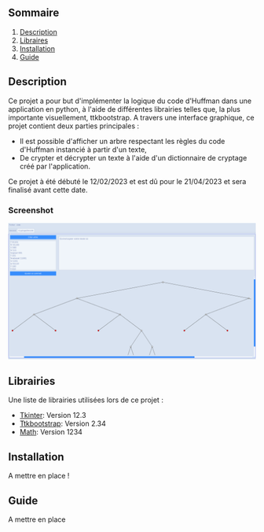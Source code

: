 ## Sommaire

1. [Description](#description)
2. [Libraires](#librairies)
3. [Installation](#installation)
4. [Guide](#guide)

## Description

  Ce projet a pour but d'implémenter la logique du code d'Huffman dans une application en python, à l'aide de différentes librairies telles que, la plus importante visuellement, ttkbootstrap. A travers une interface graphique, ce projet contient deux parties principales :
- Il est possible d'afficher un arbre respectant les règles du code d'Huffman instancié à partir d'un texte,
- De crypter et décrypter un texte à l'aide d'un dictionnaire de cryptage créé par l'application.

Ce projet à été débuté le 12/02/2023 et est dû pour le 21/04/2023 et sera finalisé avant cette date.

### Screenshot
![Image text](https://github.com/uvsq22102103/Projet-Huffmann/blob/main/documentation/Huffman_Homepage.png)

## Librairies

Une liste de librairies utilisées lors de ce projet :
* [Tkinter](https://example.com): Version 12.3 
* [Ttkbootstrap](https://example.com): Version 2.34
* [Math](https://example.com): Version 1234

## Installation

A mettre en place !

## Guide

A mettre en place





